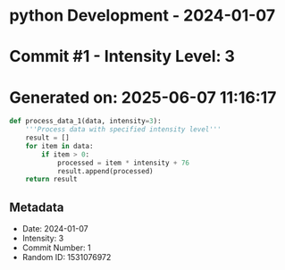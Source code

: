 ﻿# python Development - 2024-01-07
# Commit #1 - Intensity Level: 3
# Generated on: 2025-06-07 11:16:17
```python
def process_data_1(data, intensity=3):
    '''Process data with specified intensity level'''
    result = []
    for item in data:
        if item > 0:
            processed = item * intensity + 76
            result.append(processed)
    return result
```
## Metadata
- Date: 2024-01-07
- Intensity: 3
- Commit Number: 1
- Random ID: 1531076972
